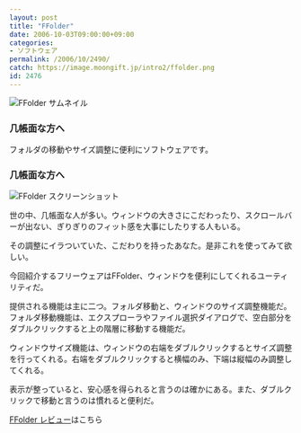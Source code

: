 ```yaml
---
layout: post
title: "FFolder"
date: 2006-10-03T09:00:00+09:00
categories:
- ソフトウェア
permalink: /2006/10/2490/
catch: https://image.moongift.jp/intro2/ffolder.png
id: 2476
---
```

 ![FFolder サムネイル](https://image.moongift.jp/intro2/ffolder.t.png "FFolder サムネイル")
  

### 几帳面な方へ
  
フォルダの移動やサイズ調整に便利にソフトウェアです。  
<!--more-->  

### 几帳面な方へ
  

![FFolder スクリーンショット](https://image.moongift.jp/intro2/ffolder.png "FFolder スクリーンショット")

  

世の中、几帳面な人が多い。ウィンドウの大きさにこだわったり、スクロールバーが出ない、ぎりぎりのフィット感を大事にしたりする人もいる。

  

その調整にイラついていた、こだわりを持ったあなた。是非これを使ってみて欲しい。

  

今回紹介するフリーウェアはFFolder、ウィンドウを便利にしてくれるユーティリティだ。

  

提供される機能は主に二つ。フォルダ移動と、ウィンドウのサイズ調整機能だ。フォルダ移動機能は、エクスプローラやファイル選択ダイアログで、空白部分をダブルクリックすると上の階層に移動する機能だ。

  

ウィンドウサイズ機能は、ウィンドウの右端をダブルクリックするとサイズ調整を行ってくれる。右端をダブルクリックすると横幅のみ、下端は縦幅のみ調整してくれる。

  

表示が整っていると、安心感を得られると言うのは確かにある。また、ダブルクリックで移動と言うのは慣れると便利だ。

  

[FFolder レビュー](http://fw.moongift.jp/review/i-2491.html)はこちら

